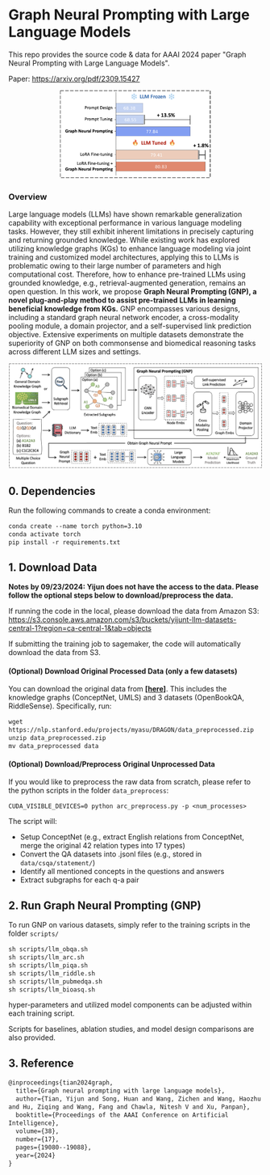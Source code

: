 # Graph Neural Prompting with Large Language Models

This repo provides the source code & data for AAAI 2024 paper "Graph Neural Prompting with Large Language Models".

Paper: https://arxiv.org/pdf/2309.15427

<p align="center">
  <img src="./figs/intro_fig_11b.png" width="300" title="GNP model overview" alt="">
</p>


### Overview
Large language models (LLMs) have shown remarkable generalization capability with exceptional performance in various language modeling tasks. However, they still exhibit inherent limitations in precisely capturing and returning grounded knowledge. While existing work has explored utilizing knowledge graphs (KGs) to enhance language modeling via joint training and customized model architectures, applying this to LLMs is problematic owing to their large number of parameters and high computational cost. Therefore, how to enhance pre-trained LLMs using grounded knowledge, e.g., retrieval-augmented generation, remains an open question. In this work, we propose **Graph Neural Prompting (GNP), a novel plug-and-play method to assist pre-trained LLMs in learning beneficial knowledge from KGs.** GNP encompasses various designs, including a standard graph neural network encoder, a cross-modality pooling module, a domain projector, and a self-supervised link prediction objective. Extensive experiments on multiple datasets demonstrate the superiority of GNP on both commonsense and biomedical reasoning tasks across different LLM sizes and settings.


<p align="center">
  <img src="./figs/pipeline.png" width="1000" title="GNP model overview" alt="">
</p>



## 0. Dependencies

Run the following commands to create a conda environment:
```
conda create --name torch python=3.10
conda activate torch
pip install -r requirements.txt
```

## 1. Download Data

**Notes by 09/23/2024: Yijun does not have the access to the data. Please follow the optional steps below to download/preprocess the data.**

If running the code in the local, please download the data from Amazon S3: https://s3.console.aws.amazon.com/s3/buckets/yijunt-llm-datasets-central-1?region=ca-central-1&tab=objects

If submitting the training job to sagemaker, the code will automatically download the data from S3.

#### (Optional) Download Original Processed Data (only a few datasets)
You can download the original data from [**[here]**](https://nlp.stanford.edu/projects/myasu/DRAGON/data_preprocessed.zip). This includes the knowledge graphs (ConceptNet, UMLS) and 3 datasets (OpenBookQA,  RiddleSense). Specifically, run:
```
wget https://nlp.stanford.edu/projects/myasu/DRAGON/data_preprocessed.zip
unzip data_preprocessed.zip
mv data_preprocessed data
```

#### (Optional) Download/Preprocess Original Unprocessed Data
If you would like to preprocess the raw data from scratch, please refer to the python scripts in the folder ```data_preprocess```:
```
CUDA_VISIBLE_DEVICES=0 python arc_preprocess.py -p <num_processes>
```
The script will:
* Setup ConceptNet (e.g., extract English relations from ConceptNet, merge the original 42 relation types into 17 types)
* Convert the QA datasets into .jsonl files (e.g., stored in `data/csqa/statement/`)
* Identify all mentioned concepts in the questions and answers
* Extract subgraphs for each q-a pair



## 2. Run Graph Neural Prompting (GNP)
To run GNP on various datasets, simply refer to the training scripts in the folder ```scripts/```
```
sh scripts/llm_obqa.sh
sh scripts/llm_arc.sh
sh scripts/llm_piqa.sh
sh scripts/llm_riddle.sh
sh scripts/llm_pubmedqa.sh
sh scripts/llm_bioasq.sh
```
hyper-parameters and utilized model components can be adjusted within each training script.

Scripts for baselines, ablation studies, and model design comparisons are also provided.

## 3. Reference

```
@inproceedings{tian2024graph,
  title={Graph neural prompting with large language models},
  author={Tian, Yijun and Song, Huan and Wang, Zichen and Wang, Haozhu and Hu, Ziqing and Wang, Fang and Chawla, Nitesh V and Xu, Panpan},
  booktitle={Proceedings of the AAAI Conference on Artificial Intelligence},
  volume={38},
  number={17},
  pages={19080--19088},
  year={2024}
}
```